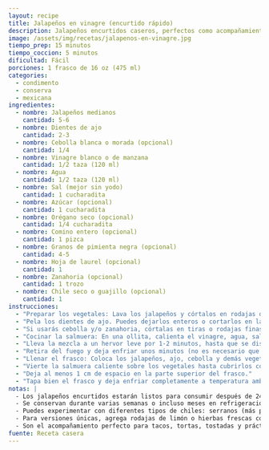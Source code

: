 ```yaml
---
layout: recipe
title: Jalapeños en vinagre (encurtido rápido)
description: Jalapeños encurtidos caseros, perfectos como acompañamiento para tacos, tortas y cualquier platillo mexicano.
image: /assets/img/recetas/jalapenos-en-vinagre.jpg
tiempo_prep: 15 minutos
tiempo_coccion: 5 minutos
dificultad: Fácil
porciones: 1 frasco de 16 oz (475 ml)
categories: 
  - condimento
  - conserva
  - mexicana
ingredientes:
  - nombre: Jalapeños medianos
    cantidad: 5-6
  - nombre: Dientes de ajo
    cantidad: 2-3
  - nombre: Cebolla blanca o morada (opcional)
    cantidad: 1/4
  - nombre: Vinagre blanco o de manzana
    cantidad: 1/2 taza (120 ml)
  - nombre: Agua
    cantidad: 1/2 taza (120 ml)
  - nombre: Sal (mejor sin yodo)
    cantidad: 1 cucharadita
  - nombre: Azúcar (opcional)
    cantidad: 1 cucharadita
  - nombre: Orégano seco (opcional)
    cantidad: 1/4 cucharadita
  - nombre: Comino entero (opcional)
    cantidad: 1 pizca
  - nombre: Granos de pimienta negra (opcional)
    cantidad: 4-5
  - nombre: Hoja de laurel (opcional)
    cantidad: 1
  - nombre: Zanahoria (opcional)
    cantidad: 1 trozo
  - nombre: Chile seco o guajillo (opcional)
    cantidad: 1
instrucciones:
  - "Preparar los vegetales: Lava los jalapeños y córtalos en rodajas de 3-4 mm. Si prefieres un sabor menos picante, puedes retirar algunas semillas."
  - "Pela los dientes de ajo. Puedes dejarlos enteros o cortarlos en láminas si prefieres un sabor más suave y distribuido."
  - "Si usarás cebolla y/o zanahoria, córtalas en tiras o rodajas finas."
  - "Cocinar la salmuera: En una ollita, calienta el vinagre, agua, sal, azúcar y las especias opcionales que hayas elegido."
  - "Lleva la mezcla a un hervor leve por 1-2 minutos, hasta que se disuelva completamente la sal y el azúcar."
  - "Retira del fuego y deja enfriar unos minutos (no es necesario que esté completamente frío, solo que no esté hirviendo)."
  - "Llenar el frasco: Coloca los jalapeños, ajo, cebolla y demás vegetales en un frasco limpio. Puedes acomodarlos con pinzas o una cuchara."
  - "Vierte la salmuera caliente sobre los vegetales hasta cubrirlos completamente."
  - "Deja al menos 1 cm de espacio en la parte superior del frasco."
  - "Tapa bien el frasco y deja enfriar completamente a temperatura ambiente antes de refrigerar."
notas: |
  - Los jalapeños encurtidos estarán listos para consumir después de 24 horas, pero su sabor mejora considerablemente tras 3-5 días en refrigeración.
  - Se conservan durante varias semanas o incluso meses en refrigeración si los vegetales permanecen siempre cubiertos por el líquido y se manipulan con utensilios limpios.
  - Puedes experimentar con diferentes tipos de chiles: serranos (más picantes), habaneros (muy picantes), manzanos o incluso chiles dulces para variaciones interesantes.
  - Para versiones únicas, agrega rodajas de limón o hierbas frescas como epazote o tomillo al frasco.
  - Son el acompañamiento perfecto para tacos, tortas, tostadas y prácticamente cualquier platillo mexicano.
fuente: Receta casera
---
```

